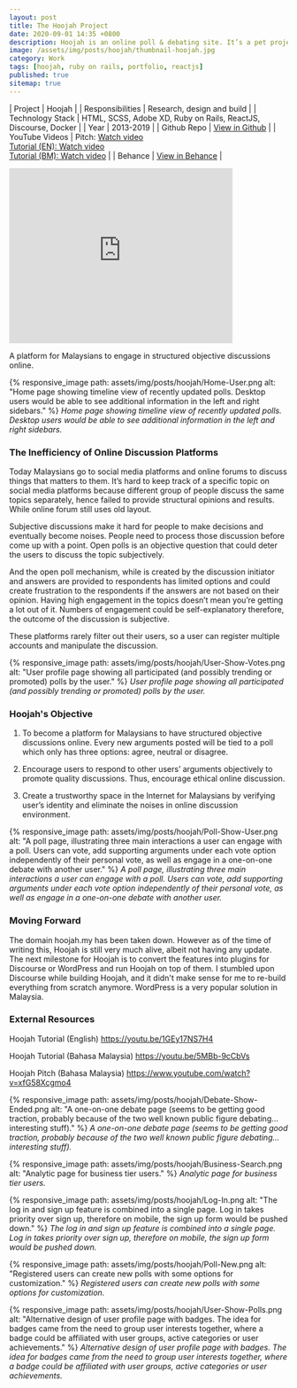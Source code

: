 ```yaml
---
layout: post
title: The Hoojah Project
date: 2020-09-01 14:35 +0800
description: Hoojah is an online poll & debating site. It’s a pet project that I have been working on since 2013. People can go to the platform, create polls and vote for other polls. They can also engage with other users through one-on-one debate.
image: /assets/img/posts/hoojah/thumbnail-hoojah.jpg
category: Work
tags: [hoojah, ruby on rails, portfolio, reactjs]
published: true
sitemap: true
---
```


| Project | Hoojah |
| Responsibilities | Research, design and build |
| Technology Stack | HTML, SCSS, Adobe XD, Ruby on Rails, ReactJS, Discourse, Docker |
| Year | 2013-2019 |
| Github Repo | [View in Github](https://github.com/orgs/hoojah/repositories) |
| YouTube Videos | Pitch: [Watch video](https://www.youtube.com/watch?v=xfG58Xcgmo4) <br />[Tutorial (EN): Watch video](https://www.youtube.com/watch?v=1GEy17NS7H4) <br />[Tutorial (BM): Watch video](https://www.youtube.com/watch?v=5MBb-9cCbVs) |
| Behance | [View in Behance](https://www.behance.net/gallery/175206951/Hoojah) |

<iframe src="https://www.behance.net/embed/project/175206951?ilo0=1" height="316" width="404" allowfullscreen lazyload frameborder="0" allow="clipboard-write" refererPolicy="strict-origin-when-cross-origin"></iframe>

A platform for Malaysians to engage in structured objective discussions online.

{% responsive_image path: assets/img/posts/hoojah/Home-User.png alt: "Home page showing timeline view of recently updated polls. Desktop users would be able to see additional information in the left and right sidebars." %}
_Home page showing timeline view of recently updated polls. Desktop users would be able to see additional information in the left and right sidebars._

### The Inefficiency of Online Discussion Platforms

Today Malaysians go to social media platforms and online forums to discuss things that matters to them. It’s hard to keep track of a specific topic on social media platforms because different group of people discuss the same topics separately, hence failed to provide structural opinions and results. While online forum still uses old layout.

Subjective discussions make it hard for people to make decisions and eventually become noises. People need to process those discussion before come up with a point. Open polls is an objective question that could  deter the users to discuss the topic subjectively.

And the open poll mechanism, while is created by the discussion initiator and answers are provided to respondents has limited options and could create frustration to the respondents if the answers are not based on their opinion.
Having high engagement in the topics doesn’t mean you’re getting a lot out of it. Numbers of engagement  could be self-explanatory therefore, the outcome of the discussion is subjective.

These platforms rarely filter out their users, so a user can register multiple accounts and manipulate the discussion.

{% responsive_image path: assets/img/posts/hoojah/User-Show-Votes.png alt: "User profile page showing all participated (and possibly trending or promoted) polls by the user." %}
_User profile page showing all participated (and possibly trending or promoted) polls by the user._

### Hoojah's Objective

1. To become a platform for Malaysians to have structured objective discussions online. Every new arguments posted will be tied to a poll which only has three options: agree, neutral or disagree.

2. Encourage users to respond to other users’ arguments objectively to promote quality discussions. Thus, encourage ethical online discussion.

3. Create a trustworthy space in the Internet for Malaysians by verifying user’s identity and eliminate the noises in online discussion environment.

{% responsive_image path: assets/img/posts/hoojah/Poll-Show-User.png alt: "A poll page, illustrating three main interactions a user can engage with a poll. Users can vote, add supporting arguments under each vote option independently of their personal vote, as well as engage in a one-on-one debate with another user." %}
_A poll page, illustrating three main interactions a user can engage with a poll. Users can vote, add supporting arguments under each vote option independently of their personal vote, as well as engage in a one-on-one debate with another user._

### Moving Forward

The domain hoojah.my has been taken down. However as of the time of writing this, Hoojah is still very much alive, albeit not having any update. The next milestone for Hoojah is to convert the features into plugins for Discourse or WordPress and run Hoojah on top of them. I stumbled upon Discourse while building Hoojah, and it didn't make sense for me to re-build everything from scratch anymore. WordPress is a very popular solution in Malaysia.

### External Resources

Hoojah Tutorial (English)
https://youtu.be/1GEy17NS7H4

Hoojah Tutorial (Bahasa Malaysia)
https://youtu.be/5MBb-9cCbVs

Hoojah Pitch (Bahasa Malaysia)
https://www.youtube.com/watch?v=xfG58Xcgmo4 


{% responsive_image path: assets/img/posts/hoojah/Debate-Show-Ended.png alt: "A one-on-one debate page (seems to be getting good traction, probably because of the two well known public figure debating... interesting stuff)." %}
_A one-on-one debate page (seems to be getting good traction, probably because of the two well known public figure debating... interesting stuff)._

{% responsive_image path: assets/img/posts/hoojah/Business-Search.png alt: "Analytic page for business tier users." %}
_Analytic page for business tier users._

{% responsive_image path: assets/img/posts/hoojah/Log-In.png alt: "The log in and sign up feature is combined into a single page. Log in takes priority over sign up, therefore on mobile, the sign up form would be pushed down." %}
_The log in and sign up feature is combined into a single page. Log in takes priority over sign up, therefore on mobile, the sign up form would be pushed down._

{% responsive_image path: assets/img/posts/hoojah/Poll-New.png alt: "Registered users can create new polls with some options for customization." %}
_Registered users can create new polls with some options for customization._

{% responsive_image path: assets/img/posts/hoojah/User-Show-Polls.png alt: "Alternative design of user profile page with badges. The idea for badges came from the need to group user interests together, where a badge could be affiliated with user groups, active categories or user achievements." %}
_Alternative design of user profile page with badges. The idea for badges came from the need to group user interests together, where a badge could be affiliated with user groups, active categories or user achievements._

